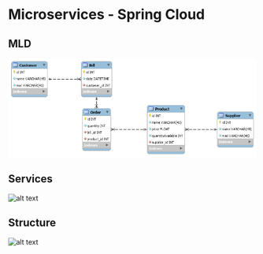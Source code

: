 # Microservices - Spring Cloud

## MLD
![alt text](https://github.com/Medomane/Demo/blob/main/Services/mld.png?raw=true)

## Services
![alt text](https://github.com/Medomane/Demo/tree/main/Services/mld-services.png?raw=true)

## Structure
![alt text](https://github.com/Medomane/Demo/tree/main/Services/structure.png?raw=true)
